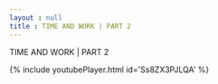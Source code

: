 ```yaml
---
layout : null
title : TIME AND WORK | PART 2
---
```


TIME AND WORK | PART 2



{% include youtubePlayer.html id='Ss8ZX3PJLQA' %}
